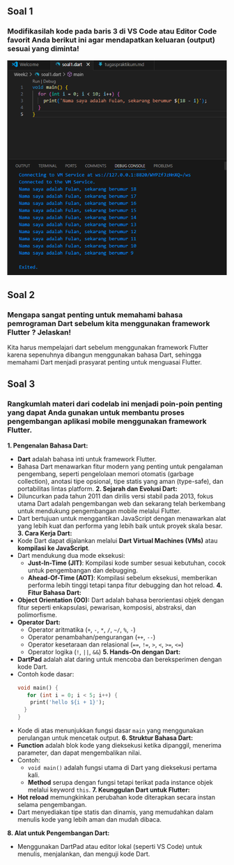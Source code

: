 ## Soal 1
### Modifikasilah kode pada baris 3 di VS Code atau Editor Code favorit Anda berikut ini agar mendapatkan keluaran (output) sesuai yang diminta!
![Deskripsi Gambar](https://github.com/nrhlzanin/21_Nurhaliza-Anindya-Putri_Pemrograman-Mobile/blob/main/Week2/tugas1.png)

## Soal 2
### Mengapa sangat penting untuk memahami bahasa pemrograman Dart sebelum kita menggunakan framework Flutter ? Jelaskan!

Kita harus mempelajari dart sebelum menggunakan framework Flutter karena sepenuhnya dibangun menggunakan bahasa Dart, sehingga memahami Dart menjadi prasyarat penting untuk menguasai Flutter.

## Soal 3
### Rangkumlah materi dari codelab ini menjadi poin-poin penting yang dapat Anda gunakan untuk membantu proses pengembangan aplikasi mobile menggunakan framework Flutter.
**1. Pengenalan Bahasa Dart:**
- **Dart** adalah bahasa inti untuk framework Flutter.
- Bahasa Dart menawarkan fitur modern yang penting untuk pengalaman pengembang, seperti pengelolaan memori otomatis (garbage collection), anotasi tipe opsional, tipe statis yang aman (type-safe), dan portabilitas lintas platform.
**2. Sejarah dan Evolusi Dart:**
- Diluncurkan pada tahun 2011 dan dirilis versi stabil pada 2013, fokus utama Dart adalah pengembangan web dan sekarang telah berkembang untuk mendukung pengembangan mobile melalui Flutter.
- Dart bertujuan untuk menggantikan JavaScript dengan menawarkan alat yang lebih kuat dan performa yang lebih baik untuk proyek skala besar.
**3. Cara Kerja Dart:**
- Kode Dart dapat dijalankan melalui **Dart Virtual Machines (VMs)** atau **kompilasi ke JavaScript**.
- Dart mendukung dua mode eksekusi:
  - **Just-In-Time (JIT)**: Kompilasi kode sumber sesuai kebutuhan, cocok untuk pengembangan dan debugging.
  - **Ahead-Of-Time (AOT)**: Kompilasi sebelum eksekusi, memberikan performa lebih tinggi tetapi tanpa fitur debugging dan hot reload.
**4. Fitur Bahasa Dart:**
- **Object Orientation (OO):** Dart adalah bahasa berorientasi objek dengan fitur seperti enkapsulasi, pewarisan, komposisi, abstraksi, dan polimorfisme.
- **Operator Dart:**
  - Operator aritmatika (`+`, `-`, `*`, `/`, `~/`, `%`, `-`)
  - Operator penambahan/pengurangan (`++`, `--`)
  - Operator kesetaraan dan relasional (`==`, `!=`, `>`, `<`, `>=`, `<=`)
  - Operator logika (`!`, `||`, `&&`)
**5. Hands-On dengan Dart:**
- **DartPad** adalah alat daring untuk mencoba dan bereksperimen dengan kode Dart.
- Contoh kode dasar:
  ```dart
  void main() { 
     for (int i = 0; i < 5; i++) { 
      print('hello ${i + 1}'); 
    } 
  }
  ```
- Kode di atas menunjukkan fungsi dasar `main` yang menggunakan perulangan untuk mencetak output.
**6. Struktur Bahasa Dart:**
- **Function** adalah blok kode yang dieksekusi ketika dipanggil, menerima parameter, dan dapat mengembalikan nilai.
- Contoh:
  - `void main()` adalah fungsi utama di Dart yang dieksekusi pertama kali.
  - **Method** serupa dengan fungsi tetapi terikat pada instance objek melalui keyword `this`.
**7. Keunggulan Dart untuk Flutter:**
- **Hot reload** memungkinkan perubahan kode diterapkan secara instan selama pengembangan.
- Dart menyediakan tipe statis dan dinamis, yang memudahkan dalam menulis kode yang lebih aman dan mudah dibaca.

**8. Alat untuk Pengembangan Dart:**
- Menggunakan DartPad atau editor lokal (seperti VS Code) untuk menulis, menjalankan, dan menguji kode Dart.
